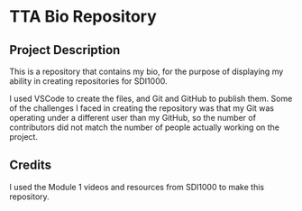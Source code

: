 # TTA Bio Repository

## Project Description

This is a repository that contains my bio, for the purpose of displaying my ability in creating repositories for SDI1000.

I used VSCode to create the files, and Git and GitHub to publish them. Some of the challenges I faced in creating the repository was that my Git was operating under a different user than my GitHub, so the number of contributors did not match the number of people actually working on the project.

## Credits

I used the Module 1 videos and resources from SDI1000 to make this repository.


